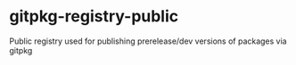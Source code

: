 # gitpkg-registry-public
Public registry used for publishing prerelease/dev versions of packages via gitpkg
